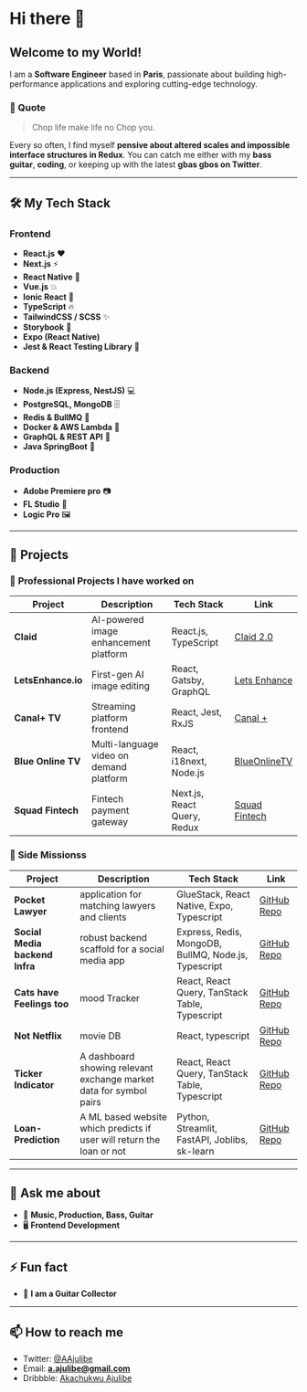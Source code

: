 # Hi there 👋

## Welcome to my World!
I am a **Software Engineer** based in **Paris**, passionate about building high-performance applications and exploring cutting-edge technology.

### 🚀 Quote
> Chop life make life no Chop you.

Every so often, I find myself **pensive about altered scales and impossible interface structures in Redux**. You can catch me either with my **bass guitar**, **coding**, or keeping up with the latest **gbas gbos on Twitter**.

---

## 🛠 My Tech Stack
### Frontend
- **React.js** ❤️
- **Next.js** ⚡
- **React Native** 💜
- **Vue.js** 💥
- **Ionic React** 💨
- **TypeScript** 🔥
- **TailwindCSS / SCSS** ✨
- **Storybook** 📖
- **Expo (React Native)**
- **Jest & React Testing Library** 🧪

### Backend
- **Node.js (Express, NestJS)** 💻
- **PostgreSQL, MongoDB** 🗄️
- **Redis & BullMQ** 🔄
- **Docker & AWS Lambda** 🚢
- **GraphQL & REST API** 🔗
- **Java SpringBoot** 🔗

### Production
- **Adobe Premiere pro** 📷
- **FL Studio** 🧠
- **Logic Pro** 🖼️

---

## 📂 Projects

### 🎯 **Professional Projects I have worked on**
| Project | Description | Tech Stack | Link |
|---------|------------|------------|------|
| **Claid** | AI-powered image enhancement platform | React.js, TypeScript | [Claid 2.0](https://claid.ai) |
| **LetsEnhance.io** | First-gen AI image editing | React, Gatsby, GraphQL | [Lets Enhance](https://claid.ai) |
| **Canal+ TV** | Streaming platform frontend | React, Jest, RxJS | [Canal +](https://www.canalplus.com/) |
| **Blue Online TV** | Multi-language video on demand platform | React, i18next, Node.js | [BlueOnlineTV](https://claid.ai](https://www.blueonline.tv/)) |
| **Squad Fintech** | Fintech payment gateway | Next.js, React Query, Redux | [Squad Fintech](https://squadco.com/) |

### 🎨 **Side Missionss**
| Project | Description | Tech Stack | Link |
|---------|------------|------------|------|
| **Pocket Lawyer** | application for matching lawyers and clients | GlueStack, React Native, Expo, Typescript | [GitHub Repo](https://github.com/Ajulibe/pocketlawyer-mobile-app) |
| **Social Media backend Infra** | robust backend scaffold for a social media app | Express, Redis, MongoDB, BullMQ, Node.js, Typescript | [GitHub Repo](https://github.com/Ajulibe/Express-backend-with-decorators) |
| **Cats have Feelings too** | mood Tracker | React, React Query, TanStack Table, Typescript | [GitHub Repo](https://cute-mood-tracker.vercel.app/) |
| **Not Netflix** | movie DB | React, typescript | [GitHub Repo](https://github.com/Ajulibe/WatchFlix) |
| **Ticker Indicator** | A dashboard showing relevant exchange market data for symbol pairs | React, React Query, TanStack Table, Typescript | [GitHub Repo](https://github.com/Ajulibe/market-data) |
| **Loan-Prediction** | A ML based website which predicts if user will return the loan or not | Python, Streamlit, FastAPI, Joblibs, sk-learn | [GitHub Repo](https://github.com/Ajulibe/python-model) |

---

## 💬 Ask me about
- 🎸 **Music, Production, Bass, Guitar**
- 🖥️ **Frontend Development**

---

## ⚡ Fun fact
- 🎸 **I am a Guitar Collector**

---

## 📫 How to reach me
- Twitter: [@AAjulibe](https://twitter.com/aajulibe)
- Email: **a.ajulibe@gmail.com**
- Dribbble: [Akachukwu Ajulibe](https://dribbble.com/Ajulibe)

